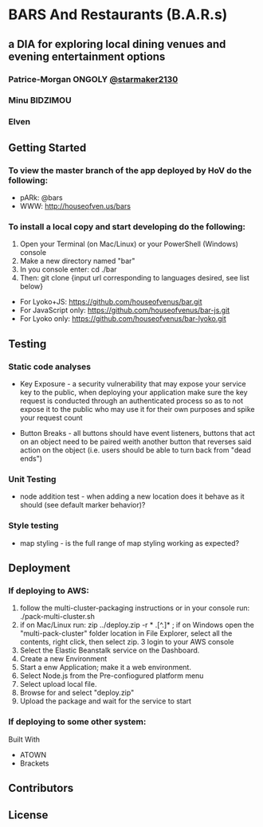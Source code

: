 # BARS And Restaurants (B.A.R.s)
## a DIA for exploring local dining venues and evening entertainment options
### Patrice-Morgan ONGOLY [@starmaker2130](https://github.com/starmaker2130)
### Minu BIDZIMOU
### Elven

## Getting Started
### To view the master branch of the app deployed by HoV do the following:

* pARk: @bars
* WWW: http://houseofven.us/bars

### To install a local copy and start developing do the following:

1. Open your Terminal (on Mac/Linux) or your PowerShell (Windows) console
2. Make a new directory named "bar"
3. In you console enter: cd ./bar
4. Then: git clone {input url corresponding to languages desired, see list below}

* For Lyoko+JS:  https://github.com/houseofvenus/bar.git
* For JavaScript only: https://github.com/houseofvenus/bar-js.git
* For Lyoko only: https://github.com/houseofvenus/bar-lyoko.git

## Testing

### Static code analyses
* Key Exposure - a security vulnerability that may expose your service key to the public, when deploying your application make sure the key request is conducted through an authenticated process so as to not expose it to the public who may use it for their own purposes and spike your request count

* Button Breaks - all buttons should have event listeners, buttons that act on an object need to be paired weith another button that reverses said action on the object (i.e. users should be able to turn back from "dead ends")

### Unit Testing
* node addition test - when adding a new location does it behave as it should (see default marker behavior)?

### Style testing
* map styling - is the full range of map styling working as expected?

## Deployment
### If deploying to AWS:
1. follow the multi-cluster-packaging instructions or in your console run: ./pack-multi-cluster.sh
2. if on Mac/Linux run: zip ../deploy.zip -r * .[^.]* ; if on Windows open the "multi-pack-cluster" folder location in File Explorer, select all the contents, right click, then select zip.
3 login to your AWS console
4. Select the Elastic Beanstalk service on the Dashboard.
5. Create a new Environment
6. Start a enw Application; make it a web environment.
7. Select Node.js from the Pre-confiogured platform menu
8. Select upload local file.
9. Browse for and select "deploy.zip"
10. Upload the package and wait for the service to start

### If deploying to some other system:

Built With
* ATOWN
* Brackets

## Contributors

## License
